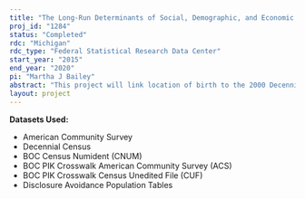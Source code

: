 ```yaml
---
title: "The Long-Run Determinants of Social, Demographic, and Economic Characteristics and Processes"
proj_id: "1284"
status: "Completed"
rdc: "Michigan"
rdc_type: "Federal Statistical Research Data Center"
start_year: "2015"
end_year: "2020"
pi: "Martha J Bailey"
abstract: "This project will link location of birth to the 2000 Decennial Census long form and the American Community Survey (ACS) to create and validate a new variable, location of birth, for each ACS or long-form respondent. This project will then prepare estimates of the long run determinants of social, demographic, and economic characteristics and processes, including migration, education, labor-force outcomes, wages, poverty rates, disability status, public assistance receipt, childbearing, marriage and divorce, long-term mobility, and household composition. The researchers will use various policy and natural experiments that occurred between 1964 and 1980 on individuals born during that period and who are observed as adults in the 2000 Census and the 1996-2011 ACS."
layout: project
---
```


**Datasets Used:**

  - American Community Survey 
  - Decennial Census 
  - BOC Census Numident (CNUM) 
  - BOC PIK Crosswalk American Community Survey (ACS) 
  - BOC PIK Crosswalk Census Unedited File (CUF) 
  - Disclosure Avoidance Population Tables 


